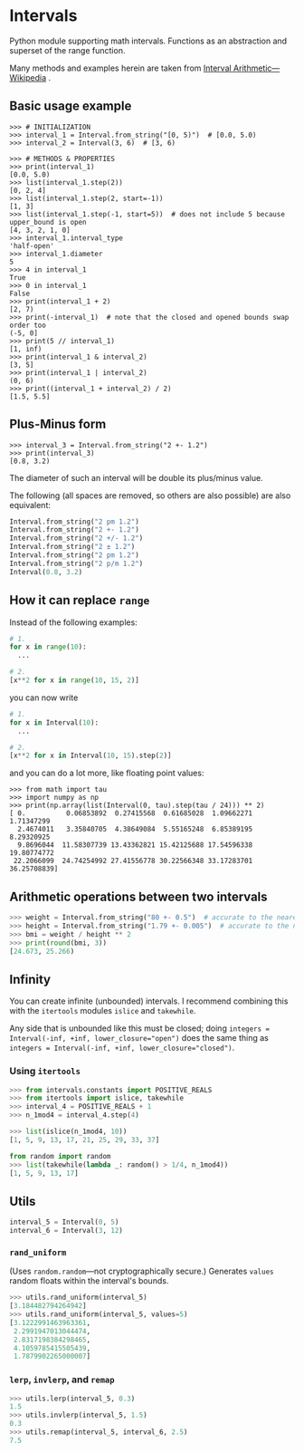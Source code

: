 # Intervals

Python module supporting math intervals.
Functions as an abstraction and superset of the range function.

Many methods and examples herein are taken from
[Interval Arithmetic&mdash;Wikipedia](https://en.wikipedia.org/wiki/Interval_arithmetic)
.

## Basic usage example

```pycon
>>> # INITIALIZATION
>>> interval_1 = Interval.from_string("[0, 5)")  # [0.0, 5.0)
>>> interval_2 = Interval(3, 6)  # [3, 6)

>>> # METHODS & PROPERTIES
>>> print(interval_1)
[0.0, 5.0)
>>> list(interval_1.step(2))
[0, 2, 4]
>>> list(interval_1.step(2, start=-1))
[1, 3]
>>> list(interval_1.step(-1, start=5))  # does not include 5 because upper_bound is open
[4, 3, 2, 1, 0]
>>> interval_1.interval_type
'half-open'
>>> interval_1.diameter
5
>>> 4 in interval_1
True
>>> 0 in interval_1
False
>>> print(interval_1 + 2)
[2, 7)
>>> print(-interval_1)  # note that the closed and opened bounds swap order too
(-5, 0]
>>> print(5 // interval_1)
[1, inf)
>>> print(interval_1 & interval_2)
[3, 5]
>>> print(interval_1 | interval_2)
(0, 6)
>>> print((interval_1 + interval_2) / 2)
[1.5, 5.5]
```

## Plus-Minus form

```pycon
>>> interval_3 = Interval.from_string("2 +- 1.2")
>>> print(interval_3)
[0.8, 3.2)
```

The diameter of such an interval will be double its plus/minus value.

The following (all spaces are removed, so others are also possible) are also equivalent:

```python
Interval.from_string("2 pm 1.2")
Interval.from_string("2 +- 1.2")
Interval.from_string("2 +/- 1.2")
Interval.from_string("2 ± 1.2")
Interval.from_string("2 pm 1.2")
Interval.from_string("2 p/m 1.2")
Interval(0.8, 3.2)
```

## How it can replace `range`

Instead of the following examples:

```python
# 1.
for x in range(10):
  ...

# 2.
[x**2 for x in range(10, 15, 2)]
```

you can now write

```python
# 1.
for x in Interval(10):
  ...

# 2.
[x**2 for x in Interval(10, 15).step(2)]
```

and you can do a lot more, like floating point values:

```pycon
>>> from math import tau
>>> import numpy as np
>>> print(np.array(list(Interval(0, tau).step(tau / 24))) ** 2)
[ 0.          0.06853892  0.27415568  0.61685028  1.09662271  1.71347299
  2.4674011   3.35840705  4.38649084  5.55165248  6.85389195  8.29320925
  9.8696044  11.58307739 13.43362821 15.42125688 17.54596338 19.80774772
 22.2066099  24.74254992 27.41556778 30.22566348 33.17283701 36.25708839]
```

## Arithmetic operations between two intervals

```python
>>> weight = Interval.from_string("80 +- 0.5")  # accurate to the nearest kg
>>> height = Interval.from_string("1.79 +- 0.005")  # accurate to the nearest cm
>>> bmi = weight / height ** 2
>>> print(round(bmi, 3))
[24.673, 25.266)
```

## Infinity

You can create infinite (unbounded) intervals. I recommend combining this with the `itertools` modules `islice` and `takewhile`.

Any side that is unbounded like this must be closed; doing `integers = Interval(-inf, +inf, lower_closure="open")` does the same thing as `integers = Interval(-inf, +inf, lower_closure="closed")`.

### Using `itertools`

```python
>>> from intervals.constants import POSITIVE_REALS
>>> from itertools import islice, takewhile
>>> interval_4 = POSITIVE_REALS + 1
>>> n_1mod4 = interval_4.step(4)
```

```python
>>> list(islice(n_1mod4, 10))
[1, 5, 9, 13, 17, 21, 25, 29, 33, 37]
```

```python
from random import random
>>> list(takewhile(lambda _: random() > 1/4, n_1mod4))
[1, 5, 9, 13, 17]
```

## Utils

```python
interval_5 = Interval(0, 5)
interval_6 = Interval(3, 12)
```

### `rand_uniform`

(Uses `random.random`&mdash;not cryptographically secure.) Generates `values` random floats within the interval's bounds.

```python
>>> utils.rand_uniform(interval_5)
[3.184482794264942]
>>> utils.rand_uniform(interval_5, values=5)
[3.1222991463963361,
 2.2991947013044474,
 2.8317198384298465,
 4.1059785415505439,
 1.7879902265000007]
```

### `lerp`, `invlerp`, and `remap`

```python
>>> utils.lerp(interval_5, 0.3)
1.5
>>> utils.invlerp(interval_5, 1.5)
0.3
>>> utils.remap(interval_5, interval_6, 2.5)
7.5
```
